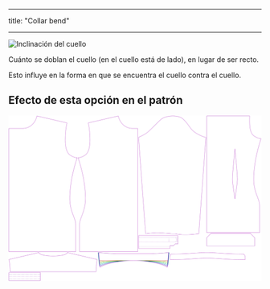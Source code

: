 - - -
title: "Collar bend"
- - -

![Inclinación del cuello](collarbend.svg)

Cuánto se doblan el cuello (en el cuello está de lado), en lugar de ser recto.

<Note>

Esto influye en la forma en que se encuentra el cuello contra el cuello.

</Note>

## Efecto de esta opción en el patrón

![Esta imagen muestra el efecto de esta opción superponiendo varias variantes que tienen un valor diferente para esta opción](simon_collarbend_sample.svg "Effect of this option on the pattern")
